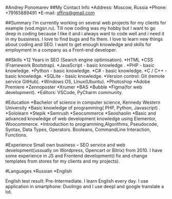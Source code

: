 #Andrey Ponomarev 
##My Contact Info 
*Address: Moscow, Russia
*Phone: +79165889491 
*E-mail: sffins@gmail.com 

##Summary
I’m currently working on several web projects for my clients for example (vod.mgsn.ru). Till now coding was my hobby but I want to go deep in coding because I like it and i always want to code well and i need it in my bussiness. I love to find bugs and fix them. I love to learn new things about coding and SEO. I want to get enough knowledge and skills for employment in a company as a Front-end developer.

##Skills
*12 Years in SEO (Search engine optimisation). 
*HTML 
*CSS (Framework Bootstrap). 
*JavaScript - basic knowledge . 
*PHP - basic knowledge. 
*Python - basic knowledge. 
*C# - basic knowledge. 
*C / C++ - basic knowledge. 
*SQLite - basic knowledge. 
*Version control: Git (remote service GitHub). 
*Windows OS, Linux(Ubuntu). 
*Photoshop 
*Adobe Premiere 
*Zennoposter 
*Xrumer 
*BAS 
*Bubble 
*Figma(for web development). 
*Editors: VSCode, PyCharm community.

#Education 
*Bachelor of science in computer science, Kennedy Western University 
*Basic knowledge of programming( PHP, Python, Javascript) . 
*Sololearn 
*Stepik 
*Semrush 
*Seocommerce 
*Seoshaolin 
*Basic and advanced knowledge of web development knowledge using Elementor, Woocommerce. 
*Introduction to programming,Algorithms, Pseudocode, Syntax, Data Types, Operators. Booleans, CommandLine Interaction, Functions.

#Experience 
Small own business – SEO service and web development(ussually on Wordpress, Opencart or Bitrix) from 2010. I have some experience in JS and Frontend development(i fix and change templates from stores for my clients and my projects).

#Languages
*Russian 
*English

English test result: Pre-Intermediate. I learn English every day. I use application in smartphone: Duolingo and I use deepl and google translate a lot.
